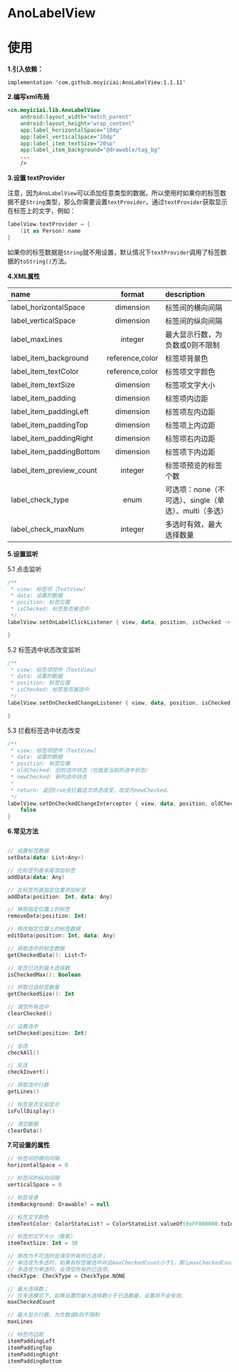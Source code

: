 # AnoLabelView

# 使用

**1.引入依赖：**

```
implementation 'com.github.moyiciai:AnoLabelView:1.1.11'
```

**2.编写xml布局**

```xml
<cn.moyiciai.lib.AnoLabelView
    android:layout_width="match_parent"
    android:layout_height="wrap_content"
    app:label_horizontalSpace="10dp"
    app:label_verticalSpace="10dp"
    app:label_item_textSize="20sp"
    app:label_item_background="@drawable/tag_bg"
    ...
    />
```

**3.设置 textProvider**

注意，因为`AnoLabelView`可以添加任意类型的数据，所以使用时如果你的标签数据不是`String`类型，那么你需要设置`textProvider`，通过`textProvider`获取显示在标签上的文字，例如：

```kotlin
labelView.textProvider = {
    (it as Person).name
}
```

如果你的标签数据是`String`就不用设置，默认情况下`textProvider`调用了标签数据的`toString()`方法。


**4.XML属性**

| name                     |     format      | description                                           |
| :----------------------- | :-------------: | :---------------------------------------------------- |
| label_horizontalSpace    |    dimension    | 标签间的横向间隔                                      |
| label_verticalSpace      |    dimension    | 标签间的纵向间隔                                      |
| label_maxLines           |     integer     | 最大显示行数，为负数或0则不限制                       |
| label_item_background    | reference,color | 标签项背景色                                          |
| label_item_textColor     | reference,color | 标签项文字颜色                                        |
| label_item_textSize      |    dimension    | 标签项文字大小                                        |
| label_item_padding       |    dimension    | 标签项内边距                                          |
| label_item_paddingLeft   |    dimension    | 标签项左内边距                                        |
| label_item_paddingTop    |    dimension    | 标签项上内边距                                        |
| label_item_paddingRight  |    dimension    | 标签项右内边距                                        |
| label_item_paddingBottom |    dimension    | 标签项下内边距                                        |
| label_item_preview_count |     integer     | 标签项预览的标签个数                                  |
| label_check_type         |      enum       | 可选项：none（不可选）、single（单选）、multi（多选） |
| label_check_maxNum       |     integer     | 多选时有效，最大选择数量                              |

**5.设置监听**

5.1 点击监听

```kotlin
/**
 * view: 标签项（TextView）
 * data: 设置的数据
 * position: 标签位置
 * isChecked: 标签是否被选中
 */
labelView.setOnLabelClickListener { view, data, position, isChecked ->

}
```

5.2 标签选中状态改变监听

```kotlin
/**
 * view: 标签项控件（TextView）
 * data: 设置的数据
 * position: 标签位置
 * isChecked: 标签是否被选中
 */
labelView.setOnCheckedChangeListener { view, data, position, isChecked -> 

}
```

5.3 拦截标签选中状态改变

```kotlin
/**
 * view: 标签项控件（TextView）
 * data: 设置的数据
 * position: 标签位置
 * oldChecked: 旧的选中状态（也就是当前的选中状态）
 * newChecked: 新的选中状态
 *
 * return: 返回true会拦截这次状态改变，改变为newChecked。
 */
labelView.setOnCheckedChangeInterceptor { view, data, position, oldChecked, newChecked ->
    false
}
```

**6.常见方法**

```kotlin

// 设置标签数据
setData(data: List<Any>)

// 在标签列表末尾添加标签
addData(data: Any)

// 在标签列表指定位置添加标签
addData(position: Int, data: Any)

// 移除指定位置上的标签
removeData(position: Int)

// 修改指定位置上的标签数据
editData(position: Int, data: Any)

// 获取选中的标签数据
getCheckedData(): List<T>

// 是否已达到最大选择数
isCheckedMax(): Boolean

// 获取已选标签数量
getCheckedSize(): Int

// 清空所有选中
clearChecked()

// 设置选中
setChecked(position: Int)

// 全选
checkAll()

// 反选
checkInvert()

// 获取选中行数
getLines()

// 标签是否全部显示
isFullDisplay()

// 清空数据
clearData()
```

**7.可设置的属性**

```kotlin
// 标签间的横向间隔
horizontalSpace = 0

// 标签间的纵向间隔
verticalSpace = 0

// 标签背景
itemBackground: Drawable? = null

// 标签文字颜色
itemTextColor: ColorStateList? = ColorStateList.valueOf(0xFF000000.toInt())

// 标签的文字大小（像素）
itemTextSize: Int = 30

// 修改为不可选时会清空所有的已选项；
// 单选改为多选时，如果有标签被选中并且maxCheckedCount小于1，那么maxCheckedCount会被置为1；
// 多选改为单选时，会清空所有的已选项。
checkType: CheckType = CheckType.NONE

// 最大选择数；
// 在多选模式下，如果设置的最大选择数小于已选数量，设置将不会有效。
maxCheckedCount

// 最大显示行数，为负数或0则不限制
maxLines

// 标签内边距
itemPaddingLeft
itemPaddingTop
itemPaddingRight
itemPaddingBottom
```
